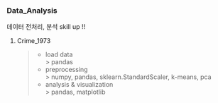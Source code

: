 ### Data_Analysis
데이터 전처리, 분석 skill up !!

1. Crime_1973
    >  - load data <br>
        > pandas
    >  - preprocessing <br>
        > numpy, pandas, sklearn.StandardScaler, k-means, pca
    >  - analysis & visualization <br>
        > pandas, matplotlib
